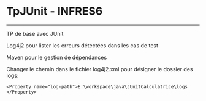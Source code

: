 # TpJUnit - INFRES6
----------------------
TP de base avec JUnit

Log4j2 pour lister les erreurs détectées dans les cas de test

Maven pour le gestion de dépendances




Changer le chemin dans le fichier log4j2.xml pour désigner le dossier des logs: 

`<Property name="log-path">E:\workspace\java\JUnitCalculatrice\logs
		</Property>`

